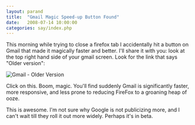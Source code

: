 ```yaml
---
layout: parand
title:  "Gmail Magic Speed-up Button Found"
date:   2008-07-14 10:00:00
categories: say/index.php
---
```

This morning while trying to close a firefox tab I accidentally hit a button on Gmail that made it magically faster and better. I'll share it with you: look at the top right hand side of your gmail screen. Look for the link that says "Older version":

![Gmail - Older Version](http://farm4.static.flickr.com/3082/2667736479_b2d384c484_o_d.png)

Click on this. Boom, magic. You'll find suddenly Gmail is significantly faster, more responsive, and less prone to reducing FireFox to a groaning heap of ooze.

This is awesome. I'm not sure why Google is not publicizing more, and I can't wait till they roll it out more widely. Perhaps it's in beta.
